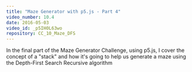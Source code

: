 ```yaml
---
title: "Maze Generator with p5.js - Part 4"
video_number: 10.4
date: 2016-05-03
video_id: _p5IH0L63wo
repository: CC_10_Maze_DFS
---
```


In the final part of the Maze Generator Challenge, using p5.js, I cover the concept of a "stack" and how it's going to help us generate a maze using the Depth-First Search Recursive algorithm
